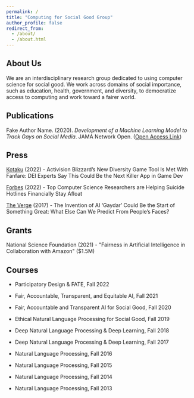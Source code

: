 ```yaml
---
permalink: /
title: "Computing for Social Good Group"
author_profile: false
redirect_from: 
  - /about/
  - /about.html
---
```




About Us
------

We are an interdisciplinary research group dedicated to using computer science for social good. We work across domains of social importance, such as education, health, government, and diversity, to democratize access to computing and work toward a fairer world.


Publications
------

Fake Author Name. (2020). *Development of a Machine Learning Model to Track Gays on Social Media*. JAMA Network Open.  ([Open Access Link](https://jamanetwork.com/journals/jamanetworkopen/))


Press
------

[Kotaku](https://kotaku.com/activision-blizzard-diversity-tool-overwatch-2-call-of-1848924832) (2022) - Activision Blizzard’s New Diversity Game Tool Is Met With Fanfare: DEI Experts Say This Could Be the Next Killer App in Game Dev

[Forbes](https://www.forbes.com/sites/alexandralevine/2022/02/24/suicide-hotline-left-ethics-board-out-of-the-loop-about-data-sharing-with-for-profit-spinoff/) (2022) - Top Computer Science Researchers are Helping Suicide Hotlines Financially Stay Afloat

[The Verge](https://www.theverge.com/2017/9/21/16332760/ai-sexuality-gaydar-photo-physiognomy) (2017) - The Invention of AI ‘Gaydar’ Could Be the Start of Something Great: What Else Can We Predict From People’s Faces?



Grants
------

National Science Foundation (2021) - "Fairness in Artificial Intelligence in Collaboration with Amazon" ($1.5M)



Courses
------

- Participatory Design & FATE, Fall 2022

- Fair, Accountable, Transparent, and Equitable AI, Fall 2021

- Fair, Accountable and Transparent AI for Social Good, Fall 2020

- Ethical Natural Language Processing for Social Good, Fall 2019

- Deep Natural Language Processing \& Deep Learning, Fall 2018

- Deep Natural Language Processing \& Deep Learning, Fall 2017

- Natural Language Processing, Fall 2016

- Natural Language Processing, Fall 2015

- Natural Language Processing, Fall 2014

- Natural Language Processing, Fall 2013
